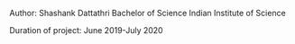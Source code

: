 Author:
Shashank Dattathri
Bachelor of Science
Indian Institute of Science 

Duration of project: June 2019-July 2020
